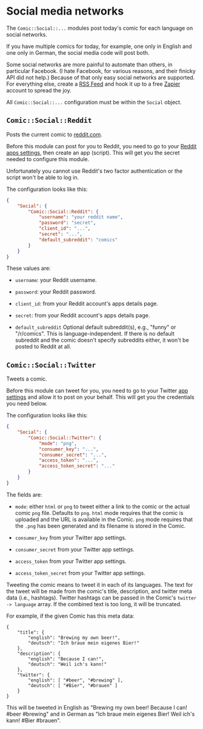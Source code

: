 # Social media networks

The `Comic::Social::...` modules post today's comic for each language on
social networks.

If you have multiple comics for today, for example, one only in English and
one only in German, the social media code will post both.

Some social networks are more painful to automate than others, in particular
Facebook. (I hate Facebook, for various reasons, and their finicky API did
not help.) Because of that only easy social networks are supported. For
everything else, create a [RSS Feed](outputs.md#Comic::Out::Feed) and hook
it up to a free [Zapier](https://zapier.com) account to spread the joy.

All `Comic::Social::...` configuration must be within the `Social` object.


## `Comic::Social::Reddit`

Posts the current comic to [reddit.com](https://reddit.com).

Before this module can post for you to Reddit, you need to go to your [Reddit
apps settings](https://www.reddit.com/prefs/apps), then create an app
(script). This will get you the secret needed to configure this module.

Unfortunately you cannot use Reddit's two factor authentication or the
script won't be able to log in.

The configuration looks like this:

```json
{
    "Social": {
        "Comic::Social::Reddit": {
            "username": "your reddit name",
            "password": "secret",
            "client_id": "...",
            "secret": "...",
            "default_subreddit": "comics"
        }
    }
}
```

These values are:

* `username`: your Reddit username.

* `password`: your Reddit password.

* `client_id`: from your Reddit account's apps details page.

* `secret`: from your Reddit account's apps details page.

* `default_subreddit` Optional default subreddit(s), e.g., "funny" or
  "/r/comics". This is language-independent. If there is no default
  subreddit and the comic doesn't specify subreddits either, it won't be
  posted to Reddit at all.


## `Comic::Social::Twitter`

Tweets a comic.

Before this module can tweet for you, you need to go to your Twitter [app
settings](https://developer.twitter.com/apps/) and allow it to post on your
behalf. This will get you the credentials you need below.

The configuration looks like this:

```json
{
    "Social": {
        "Comic::Social::Twitter": {
            "mode": "png",
            "consumer_key": "...",
            "consumer_secret": "...",
            "access_token": "...",
            "access_token_secret": "..."
        }
    }
}
```

The fields are:

* `mode`: either `html` or `png` to tweet either a link to the comic or
  the actual comic `png` file. Defaults to `png`. `html` mode requires that the
  comic is uploaded and the URL is available in the Comic. `png` mode
  requires that the `.png` has been generated and its filename is stored in
  the Comic.

* `consumer_key` from your Twitter app settings.

* `consumer_secret` from your Twitter app settings.

* `access_token` from your Twitter app settings.

* `access_token_secret` from your Twitter app settings.

Tweeting the comic means to tweet it in each of its languages. The text for
the tweet will be made from the comic's title, description, and twitter meta
data (i.e., hashtags). Twitter hashtags can be passed in the Comic's
`twitter -> language` array. If the combined text is too long, it will be
truncated.

For example, if the given Comic has this meta data:

```
{
    "title": {
        "english": "Brewing my own beer!",
        "deutsch": "Ich braue mein eigenes Bier!"
    },
    "description": {
        "english": "Because I can!",
        "deutsch": "Weil ich's kann!"
    },
    "twitter": {
        "english": [ "#beer", "#brewing" ],
        "deutsch": [ "#Bier", "#brauen" ]
    }
}
```

This will be tweeted in English as "Brewing my own beer! Because I can! #beer #brewing"
and in German as "Ich braue mein eigenes Bier! Weil ich's kann! #Bier #brauen".
